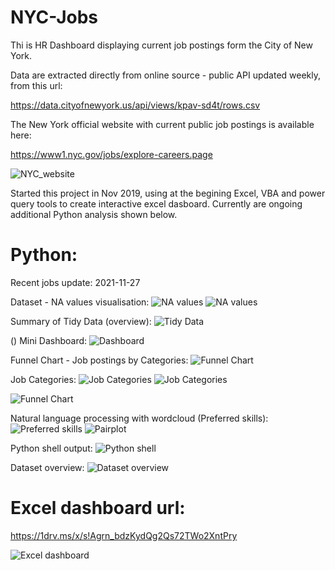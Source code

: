 # NYC-Jobs

Thi is HR Dashboard displaying current job postings form the City of New York.

Data are extracted directly from online source - public API updated weekly, from this url: 

https://data.cityofnewyork.us/api/views/kpav-sd4t/rows.csv

The New York official website with current public job postings is available here:

https://www1.nyc.gov/jobs/explore-careers.page

![NYC_website](https://github.com/arturmark/NYC-Jobs/blob/master/Pictures/NYC_website.PNG)


Started this project in Nov 2019, using at the begining Excel, VBA and power query tools to create interactive excel dasboard. Currently are ongoing additional Python analysis shown below.



# Python:
Recent jobs update: 2021-11-27

Dataset - NA values visualisation:
![NA values](https://github.com/arturmark/NYC-Jobs/blob/master/Charts/NA_Matrix.png)
![NA values](https://github.com/arturmark/NYC-Jobs/blob/master/Charts/NA_Bar.png)

Summary of Tidy Data (overview):
![Tidy Data](https://github.com/arturmark/NYC-Jobs/blob/master/Pictures/NYC_dataset_overview.PNG)

()
Mini Dashboard:
![Dashboard](https://github.com/arturmark/NYC-Jobs/blob/master/Charts/Dashboard.png)

Funnel Chart - Job postings by Categories:
![Funnel Chart](https://github.com/arturmark/NYC-Jobs/blob/master/Charts/Funnel%20(a-z).png)

Job Categories:
![Job Categories](https://github.com/arturmark/NYC-Jobs/blob/master/Charts/Python%20Chart-1.png)
![Job Categories](https://github.com/arturmark/NYC-Jobs/blob/master/Charts/Job%20Postings%20by%20Category.png)

![Funnel Chart](https://github.com/arturmark/NYC-Jobs/blob/master/Charts/JobCat_CareerLev.png)

Natural language processing with wordcloud (Preferred skills):
![Preferred skills](https://github.com/arturmark/NYC-Jobs/blob/master/Preferred%20skills.png)
![Pairplot](https://github.com/arturmark/NYC-Jobs/blob/master/Pairplot.png)

Python shell output:
![Python shell](https://github.com/arturmark/NYC-Jobs/blob/master/Python%20analysis.png)

Dataset overview:
![Dataset overview](https://github.com/arturmark/NYC-Jobs/blob/master/Dataset%20overview.png)





# Excel dashboard url: 

https://1drv.ms/x/s!Agrn_bdzKydQg2Qs72TWo2XntPry

![Excel dashboard](https://github.com/arturmark/NYC-Jobs/blob/master/NYC%20Jobs%20-%20Excel%20Dashboard.PNG)

